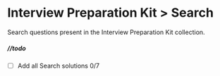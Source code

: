 # Interview Preparation Kit > Search

Search questions present in the Interview Preparation Kit collection.

##### //todo

- [ ] Add all Search solutions 0/7
